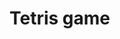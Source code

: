 # Tetris game
<!--suppress ALL -->
<div align="center">
<img src="src/screenshot.png" alt="">
</div>

